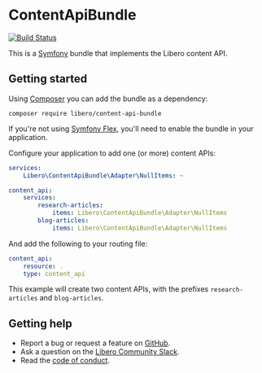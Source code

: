 ContentApiBundle
================

[![Build Status](https://travis-ci.com/libero/content-api-bundle.svg?branch=master)](https://travis-ci.com/libero/content-api-bundle)

This is a [Symfony](https://symfony.com/) bundle that implements the Libero content API.

Getting started
---------------

Using [Composer](https://getcomposer.org/) you can add the bundle as a dependency:

```
composer require libero/content-api-bundle
```

If you're not using [Symfony Flex](https://symfony.com/doc/current/setup/flex.html), you'll need to enable the bundle in your application.

Configure your application to add one (or more) content APIs:

```yaml
services:
    Libero\ContentApiBundle\Adapter\NullItems: ~

content_api:
    services:
        research-articles:
            items: Libero\ContentApiBundle\Adapter\NullItems
        blog-articles:
            items: Libero\ContentApiBundle\Adapter\NullItems
```

And add the following to your routing file:

```yaml
content_api:
    resource: .
    type: content_api
```

This example will create two content APIs, with the prefixes `research-articles` and `blog-articles`.

Getting help
------------

- Report a bug or request a feature on [GitHub](https://github.com/libero/libero/issues/new/choose).
- Ask a question on the [Libero Community Slack](https://libero-community.slack.com/).
- Read the [code of conduct](https://libero.pub/code-of-conduct).
